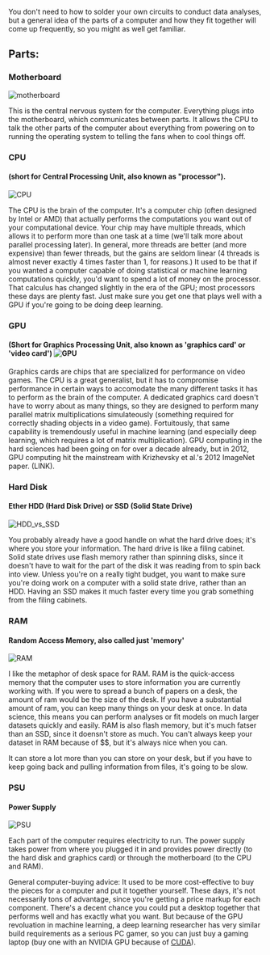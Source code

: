 You don't need to how to solder your own circuits to conduct data analyses, but a general idea of the parts of a computer and how they fit together will come up frequently, so you might as well get familiar. 

## Parts:

### Motherboard 

![motherboard](https://upload.wikimedia.org/wikipedia/commons/thumb/0/01/HP-HP9000-715-50-Workstation-Motherboard_08.jpg/320px-HP-HP9000-715-50-Workstation-Motherboard_08.jpg)


This is the central nervous system for the computer. Everything plugs into the motherboard, which communicates between parts. It allows the CPU to talk the other parts of the computer about everything from powering on to running the operating system to telling the fans when to cool things off.

### CPU 
#### (short for Central Processing Unit, also known as "processor"). 
![CPU](https://upload.wikimedia.org/wikipedia/commons/thumb/6/62/Intel_CPU_Pentium_4_640_Prescott_bottom.jpg/320px-Intel_CPU_Pentium_4_640_Prescott_bottom.jpg)

The CPU is the brain of the computer. It's a computer chip (often designed by Intel or AMD) that actually performs the computations you want out of your computational device. Your chip may have multiple threads, which allows it to perform more than one task at a time (we'll talk more about parallel processing later). In general, more threads are better (and more expensive) than fewer threads, but the gains are seldom linear (4 threads is almost never exactly 4 times faster than 1, for reasons.) It used to be that if you wanted a computer capable of doing statistical or machine learning computations quickly, you'd want to spend a lot of money on the processor. That calculus has changed slightly in the era of the GPU; most processors these days are plenty fast. Just make sure you get one that plays well with a GPU if you're going to be doing deep learning. 

### GPU
#### (Short for Graphics Processing Unit, also known as 'graphics card' or 'video card') ![GPU](https://upload.wikimedia.org/wikipedia/commons/thumb/b/b7/ASUS_GTX-650_Ti_TOP_Cu-II_PCI_Express_3.0_x16_graphics_card.jpg/320px-ASUS_GTX-650_Ti_TOP_Cu-II_PCI_Express_3.0_x16_graphics_card.jpg)

Graphics cards are chips that are specialized for performance on video games. The CPU is a great generalist, but it has to compromise performance in certain ways to accomodate the many different tasks it has to perform as the brain of the computer. A dedicated graphics card doesn't have to worry about as many things, so they are designed to perform many parallel matrix multiplications simulateously (something required for correctly shading objects in a video game). Fortuitously, that same capability is tremendously useful in machine learning (and especially deep learning, which requires a lot of matrix multiplication). GPU computing in the hard sciences had been going on for over a decade already, but in 2012, GPU computing hit the mainstream with Krizhevsky et al.'s 2012 ImageNet paper. (LINK).

### Hard Disk
#### Ether HDD (Hard Disk Drive) or SSD (Solid State Drive)
![HDD_vs_SSD](https://upload.wikimedia.org/wikipedia/commons/thumb/3/39/Disassembled_HDD_and_SSD.JPG/640px-Disassembled_HDD_and_SSD.JPG)

You probably already have a good handle on what the hard drive does; it's where you store your information. The hard drive is like a filing cabinet. 
Solid state drives use flash memory rather than spinning disks, since it doesn't have to wait for the part of the disk it was reading from to spin back into view. Unless you're on a really tight budget, you want to make sure you're doing work on a computer with a solid state drive, rather than an HDD. Having an SSD makes it much faster every time you grab something from the filing cabinets. 

### RAM 
#### Random Access Memory, also called just 'memory'
![RAM](https://upload.wikimedia.org/wikipedia/commons/thumb/3/3c/DDR_RAM-3.jpg/320px-DDR_RAM-3.jpg)

I like the metaphor of desk space for RAM. RAM is the quick-access memory that the computer uses to store information you are currently working with. If you were to spread a bunch of papers on a desk, the amount of ram would be the size of the desk. 
If you have a substantial amount of ram, you can keep many things on your desk at once. In data science, this means you can perform analyses or fit models on much larger datasets quickly and easily. RAM is also flash memory, but it's much fatser than an SSD, since it doensn't store as much. You can't always keep your dataset in RAM because of $$, but it's always nice when you can. 

It can store a lot more than you can store on your desk, but if you have to keep going back and pulling information from files, it's going to be slow.

### PSU
#### Power Supply
![PSU](https://upload.wikimedia.org/wikipedia/commons/thumb/2/24/OCZ_600W_power_supply_unit.JPG/320px-OCZ_600W_power_supply_unit.JPG)

Each part of the computer requires electricity to run. The power supply takes power from where you plugged it in and provides power directly (to the hard disk and graphics card) or through the motherboard (to the CPU and RAM).


General computer-buying advice:
It used to be more cost-effective to buy the pieces for a computer and put it together yourself. These days, it's not necessarily tons of advantage, since you're getting a price markup for each component. There's a decent chance you could put a desktop together that performs well and has exactly what you want. But because of the GPU revoluation in machine learning, a deep learning researcher has very similar build requirements as a serious PC gamer, so you can just buy a gaming laptop (buy one with an NVIDIA GPU because of [CUDA](http://www.nvidia.com/object/cuda_home_new.html)).
